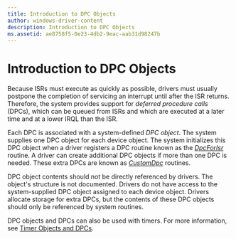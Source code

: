 ```yaml
---
title: Introduction to DPC Objects
author: windows-driver-content
description: Introduction to DPC Objects
ms.assetid: ae8758f5-0e23-4db2-9eac-aab31d98247b
---
```


# Introduction to DPC Objects





Because ISRs must execute as quickly as possible, drivers must usually postpone the completion of servicing an interrupt until after the ISR returns. Therefore, the system provides support for *deferred procedure calls* (DPCs), which can be queued from ISRs and which are executed at a later time and at a lower IRQL than the ISR.

Each DPC is associated with a system-defined *DPC object*. The system supplies one DPC object for each device object. The system initializes this DPC object when a driver registers a DPC routine known as the [*DpcForIsr*](https://msdn.microsoft.com/library/windows/hardware/ff544079) routine. A driver can create additional DPC objects if more than one DPC is needed. These extra DPCs are known as [*CustomDpc*](https://msdn.microsoft.com/library/windows/hardware/ff542972) routines.

DPC object contents should not be directly referenced by drivers. The object's structure is not documented. Drivers do not have access to the system-supplied DPC object assigned to each device object. Drivers allocate storage for extra DPCs, but the contents of these DPC objects should only be referenced by system routines.

DPC objects and DPCs can also be used with timers. For more information, see [Timer Objects and DPCs](timer-objects-and-dpcs.md).

 

 




